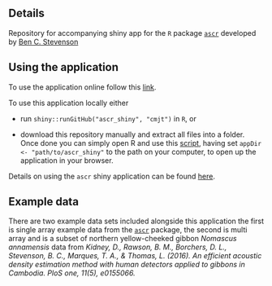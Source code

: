 
## Details

Repository for accompanying shiny app for the `R` package [`ascr`](https://github.com/b-steve/ascr) developed by [Ben C. Stevenson](ben.stevenson@auckland.ac.nz)

## Using the application

To use the application online follow this [link](https://cmjt.shinyapps.io/ascr_shiny/). 



To use this application locally either

- run `shiny::runGitHub("ascr_shiny", "cmjt")` in `R`, or

- download this repository manually and extract all files into a folder. Once done you can simply open R and use this [script](https://raw.githubusercontent.com/cmjt/ascr_shiny/master/launch.r), having set `appDir <- "path/to/ascr_shiny"` to the path on your computer, to open up the application in your browser.

Details on using the `ascr` shiny application can be found [here](https://cmjt.github.io/ascr_shiny/).

## Example data

There are two example data sets included alongside this application the first is  single array example data from the [`ascr`](https://github.com/b-steve/ascr) package, the second is multi array and is a subset of northern yellow-cheeked gibbon *Nomascus annamensis* data from *Kidney, D., Rawson, B. M., Borchers, D. L., Stevenson, B. C., Marques, T. A., & Thomas, L. (2016). An efficient acoustic density estimation method with human detectors applied to gibbons in Cambodia. PloS one, 11(5), e0155066.*